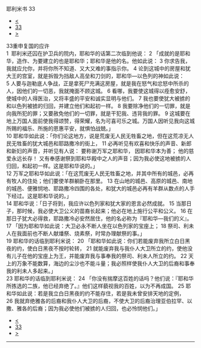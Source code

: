 ﻿





 耶利米书 33




* [<](bible/JER32.md)
* [33](bible/JER.md)
* [>](bible/JER34.md)



 
33重申复国的应许  
1  耶利米还囚在护卫兵的院内，耶和华的话第二次临到他说： 
2 「成就的是耶和华，造作、为要建立的也是耶和华；耶和华是他的名。他如此说： 
3 你求告我，我就应允你，并将你所不知道、又大又难的事指示你。 
4 论到这城中的房屋和犹大王的宫室，就是拆毁为挡敌人高垒和刀剑的，耶和华—以色列的神如此说： 
5 人要与迦勒底人争战，正是拿死尸充满这房屋，就是我在怒气和忿怒中所杀的人，因他们的一切恶，我就掩面不顾这城。 
6 看哪，我要使这城得以痊愈安舒，使城中的人得医治，又将丰盛的平安和诚实显明与他们。 
7 我也要使犹大被掳的和以色列被掳的归回，并建立他们和起初一样。 
8 我要除净他们的一切罪，就是向我所犯的罪；又要赦免他们的一切罪，就是干犯我、违背我的罪。 
9 这城要在地上万国人面前使我得颂赞，得荣耀，名为可喜可乐之城。万国人因听见我向这城所赐的福乐、所施的恩惠平安，就惧怕战兢。」  
10 耶和华如此说：「你们论这地方，说是荒废无人民无牲畜之地，但在这荒凉无人民无牲畜的犹大城邑和耶路撒冷的街上， 
11 必再听见有欢喜和快乐的声音、新郎和新妇的声音，并听见有人说： 要称谢万军之耶和华， 因耶和华本为善； 他的慈爱永远长存！ 又有奉感谢祭到耶和华殿中之人的声音；因为我必使这地被掳的人归回，和起初一样。这是耶和华说的。」  
12 万军之耶和华如此说：「在这荒废无人民无牲畜之地，并其中所有的城邑，必再有牧人的住处；他们要使羊群躺卧在那里。 
13 在山地的城邑、高原的城邑、南地的城邑、便雅悯地、耶路撒冷四围的各处，和犹大的城邑必再有羊群从数点的人手下经过。这是耶和华说的。」  
14 耶和华说：「日子将到，我应许以色列家和犹大家的恩言必然成就。 
15 当那日子，那时候，我必使大卫公义的苗裔长起来；他必在地上施行公平和公义。 
16 在那日子犹大必得救，耶路撒冷必安然居住，他的名必称为『耶和华—我们的义』。  
17 「因为耶和华如此说：大卫必永不断人坐在以色列家的宝座上； 
18 祭司、利未人在我面前也不断人献燔祭、烧素祭，时常办理献祭的事。」  
19 耶和华的话临到耶利米说： 
20 「耶和华如此说：你们若能废弃我所立白日黑夜的约，使白日黑夜不按时轮转， 
21 就能废弃我与我仆人大卫所立的约，使他没有儿子在他的宝座上为王，并能废弃我与事奉我的祭司、利未人所立的约。 
22 天上的万象不能数算，海边的尘沙也不能斗量；我必照样使我仆人大卫的后裔和事奉我的利未人多起来。」  
23 耶和华的话临到耶利米说： 
24 「你没有揣摩这百姓的话吗？他们说：『耶和华所拣选的二族，他已经弃绝了。』他们这样藐视我的百姓，以为不再成国。 
25 耶和华如此说：若是我立白日黑夜的约不能存住，若是我未曾安排天地的定例， 
26 我就弃绝雅各的后裔和我仆人大卫的后裔，不使大卫的后裔治理亚伯拉罕、以撒、雅各的后裔；因为我必使他们被掳的人归回，也必怜悯他们。」 
* [<](bible/JER32.md)
* [33](bible/JER.md)
* [>](bible/JER34.md)





---









